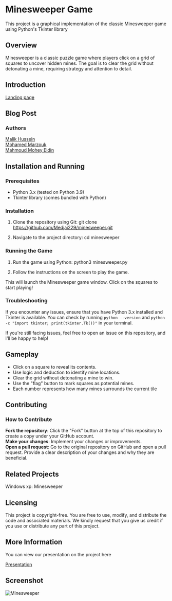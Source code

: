 # Minesweeper Game

This project is a graphical implementation of the classic Minesweeper game using Python's Tkinter library

## Overview

Minesweeper is a classic puzzle game where players click on a grid of squares to uncover hidden mines. The goal is to clear the grid without detonating a mine, requiring strategy and attention to detail.

## Introduction

[Landing page](https://minesweeper.my.canva.site/)

## Blog Post

### Authors 

[Malik Hussein](https://www.linkedin.com/in/malikhussein/)<br/>
[Mohamed Marzouk](https://www.linkedin.com/in/mohamed-marzouk-38aa75286/)<br/>
[Mahmoud Mohey Eldin](https://www.linkedin.com/in/moodyeg/)<br/>

## Installation and Running

### Prerequisites

* Python 3.x (tested on Python 3.9)
* Tkinter library (comes bundled with Python)

### Installation

1. Clone the repository using Git:
git clone https://github.com/Medjai229/minesweeper.git

2. Navigate to the project directory:
cd minesweeper

### Running the Game

1. Run the game using Python:
python3 minesweeper.py

2. Follow the instructions on the screen to play the game.

This will launch the Minesweeper game window. Click on the squares to start playing!

### Troubleshooting

If you encounter any issues, ensure that you have Python 3.x installed and Tkinter is available. You can check by running `python --version` and `python -c "import tkinter; print(tkinter.Tk())"` in your terminal.

If you're still facing issues, feel free to open an issue on this repository, and I'll be happy to help!

## Gameplay

* Click on a square to reveal its contents.
* Use logic and deduction to identify mine locations.
* Clear the grid without detonating a mine to win.
* Use the "flag" button to mark squares as potential mines.
* Each number represents how many mines surrounds the current tile

## Contributing
### How to Contribute

**Fork the repository**: Click the "Fork" button at the top of this repository to create a copy under your GitHub account.<br/>
**Make your changes**: Implement your changes or improvements.<br/>
**Open a pull request**: Go to the original repository on GitHub and open a pull request. Provide a clear description of your changes and why they are beneficial.<br/>

## Related Projects

Windows xp: Minesweeper

## Licensing

This project is copyright-free. You are free to use, modify, and distribute the code and associated materials. We kindly request that you give us credit if you use or distribute any part of this project.

## More Information

You can view our presentation on the project here

[Presentation](https://docs.google.com/presentation/d/1M-_zE-52QRNP3FLlmjxzYQBR8J0EjYr8fLxBsdLsCoM/edit#slide=id.g2a7f00d7c01_0_2019)

## Screenshot

![Minesweeper](https://github.com/Medjai229/minesweeper/assets/144639977/ef9f86e1-9580-40e6-afd6-c76bdde9d3f8)


